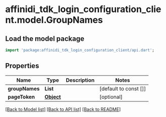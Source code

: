 # affinidi_tdk_login_configuration_client.model.GroupNames

## Load the model package

```dart
import 'package:affinidi_tdk_login_configuration_client/api.dart';
```

## Properties

| Name           | Type              | Description | Notes                 |
| -------------- | ----------------- | ----------- | --------------------- |
| **groupNames** | **List<String>**  |             | [default to const []] |
| **pageToken**  | [**Object**](.md) |             | [optional]            |

[[Back to Model list]](../README.md#documentation-for-models) [[Back to API list]](../README.md#documentation-for-api-endpoints) [[Back to README]](../README.md)
